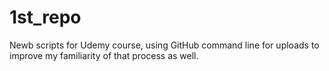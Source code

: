 # 1st_repo

Newb scripts for Udemy course, using GitHub command line for uploads to improve my familiarity of that process as well.
